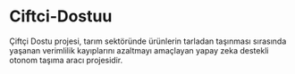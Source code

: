# Ciftci-Dostuu
Çiftçi Dostu projesi, tarım sektöründe ürünlerin tarladan taşınması sırasında yaşanan verimlilik kayıplarını azaltmayı amaçlayan yapay zeka destekli otonom taşıma aracı projesidir.
